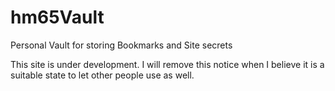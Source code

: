 # hm65Vault
Personal Vault for storing Bookmarks and Site secrets

This site is under development. I will remove this notice when I believe it is a suitable state to let other people use as well.
